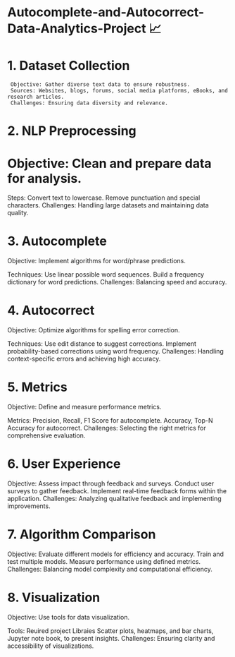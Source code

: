 # Autocomplete-and-Autocorrect-Data-Analytics-Project 📈

# 1. Dataset Collection
     Objective: Gather diverse text data to ensure robustness.
     Sources: Websites, blogs, forums, social media platforms, eBooks, and research articles.
     Challenges: Ensuring data diversity and relevance.

# 2. NLP Preprocessing
# Objective: Clean and prepare data for analysis.
 Steps:
 Convert text to lowercase.
 Remove punctuation and special characters.
 Challenges: Handling large datasets and maintaining data quality.

# 3. Autocomplete
 Objective: Implement algorithms for word/phrase predictions.

 Techniques:
 Use linear possible word sequences.
 Build a frequency dictionary for word predictions.
 Challenges: Balancing speed and accuracy.

# 4. Autocorrect
   Objective: Optimize algorithms for spelling error correction.

  Techniques:
  Use edit distance to suggest corrections.
  Implement probability-based corrections using word frequency.
  Challenges: Handling context-specific errors and achieving high accuracy.

# 5. Metrics
 Objective: Define and measure performance metrics.

 Metrics:
 Precision, Recall, F1 Score for autocomplete.
 Accuracy, Top-N Accuracy for autocorrect.
 Challenges: Selecting the right metrics for comprehensive evaluation.

# 6. User Experience
  Objective: Assess impact through feedback and surveys.
  Conduct user surveys to gather feedback.
  Implement real-time feedback forms within the application.
  Challenges: Analyzing qualitative feedback and implementing improvements.

# 7. Algorithm Comparison
  Objective: Evaluate different models for efficiency and accuracy.
  Train and test multiple models.
  Measure performance using defined metrics.
  Challenges: Balancing model complexity and computational efficiency.

# 8. Visualization
  Objective: Use tools for data visualization.

  Tools:
  Reuired  project Libraies Scatter plots, heatmaps, and bar charts, Jupyter note book,  to present insights.
  Challenges: Ensuring clarity and accessibility of visualizations.

